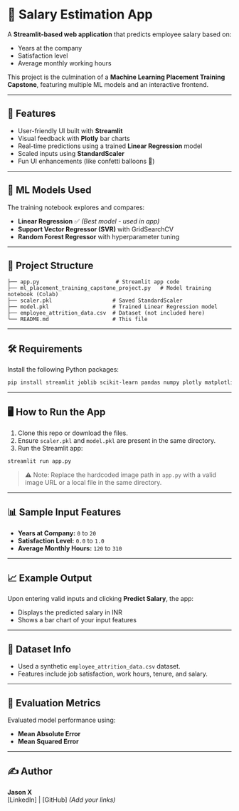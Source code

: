 
# 💼 Salary Estimation App

A **Streamlit-based web application** that predicts employee salary based on:
- Years at the company
- Satisfaction level
- Average monthly working hours

This project is the culmination of a **Machine Learning Placement Training Capstone**, featuring multiple ML models and an interactive frontend.

---

## 🚀 Features

- User-friendly UI built with **Streamlit**
- Visual feedback with **Plotly** bar charts
- Real-time predictions using a trained **Linear Regression** model
- Scaled inputs using **StandardScaler**
- Fun UI enhancements (like confetti balloons 🎈)

---

## 🧠 ML Models Used

The training notebook explores and compares:
- **Linear Regression** ✅ *(Best model - used in app)*
- **Support Vector Regressor (SVR)** with GridSearchCV
- **Random Forest Regressor** with hyperparameter tuning

---

## 📁 Project Structure

```
├── app.py                        # Streamlit app code
├── ml_placement_training_capstone_project.py   # Model training notebook (Colab)
├── scaler.pkl                   # Saved StandardScaler
├── model.pkl                    # Trained Linear Regression model
├── employee_attrition_data.csv  # Dataset (not included here)
└── README.md                    # This file
```

---

## 🛠️ Requirements

Install the following Python packages:

```bash
pip install streamlit joblib scikit-learn pandas numpy plotly matplotlib seaborn
```

---

## 🖥️ How to Run the App

1. Clone this repo or download the files.
2. Ensure `scaler.pkl` and `model.pkl` are present in the same directory.
3. Run the Streamlit app:

```bash
streamlit run app.py
```

> ⚠️ Note: Replace the hardcoded image path in `app.py` with a valid image URL or a local file in the same directory.

---

## 📊 Sample Input Features

- **Years at Company:** `0` to `20`
- **Satisfaction Level:** `0.0` to `1.0`
- **Average Monthly Hours:** `120` to `310`

---

## 📈 Example Output

Upon entering valid inputs and clicking **Predict Salary**, the app:
- Displays the predicted salary in INR
- Shows a bar chart of your input features

---

## 📌 Dataset Info

- Used a synthetic `employee_attrition_data.csv` dataset.
- Features include job satisfaction, work hours, tenure, and salary.

---

## 🧪 Evaluation Metrics

Evaluated model performance using:
- **Mean Absolute Error**
- **Mean Squared Error**

---

## ✍️ Author

**Jason X**  
[LinkedIn] | [GitHub] *(Add your links)*
